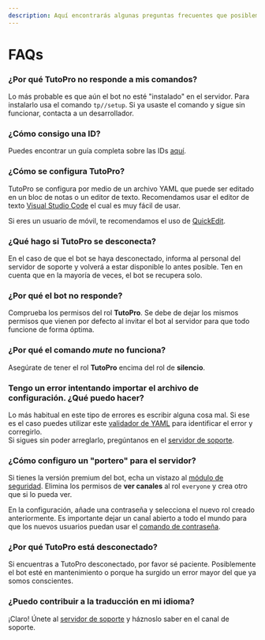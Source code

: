 ```yaml
---
description: Aquí encontrarás algunas preguntas frecuentes que posiblemente te ayuden.
---
```


# FAQs

### ¿Por qué TutoPro no responde a mis comandos?

Lo más probable es que aún el bot no esté "instalado" en el servidor. Para instalarlo usa el comando `tp//setup`. Si ya usaste el comando y sigue sin funcionar, contacta a un desarrollador.

### ¿Cómo consigo una ID?

Puedes encontrar un guía completa sobre las IDs [aquí](https://support.discord.com/hc/es/articles/206346498--D%C3%B3nde-puedo-encontrar-mi-ID-de-usuario-servidor-mensaje-).

### ¿Cómo se configura TutoPro?

TutoPro se configura por medio de un archivo YAML que puede ser editado en un bloc de notas o un editor de texto. Recomendamos usar el editor de texto [Visual Studio Code](https://code.visualstudio.com/Download) el cual es muy fácil de usar.

Si eres un usuario de móvil, te recomendamos el uso de [QuickEdit](https://play.google.com/store/apps/details?id=com.rhmsoft.edit).

### ¿Qué hago si TutoPro se desconecta?

En el caso de que el bot se haya desconectado, informa al personal del servidor de soporte y volverá a estar disponible lo antes posible. Ten en cuenta que en la mayoría de veces, el bot se recupera solo.

### ¿Por qué el bot no responde?

Comprueba los permisos del rol **TutoPro**. Se debe de dejar los mismos permisos que vienen por defecto al invitar el bot al servidor para que todo funcione de forma óptima.

### ¿Por qué el comando _mute_ no funciona?

Asegúrate de tener el rol **TutoPro** encima del rol de **silencio**.

### Tengo un error intentando importar el archivo de configuración. ¿Qué puedo hacer?

Lo más habitual en este tipo de errores es escribir alguna cosa mal. Si ese es el caso puedes utilizar este [validador de YAML](https://yamlvalidator.com/) para identificar el error y corregirlo. \
Si sigues sin poder arreglarlo, pregúntanos en el [servidor de soporte](https://discord.gg/aUNhdFD).

### ¿Cómo configuro un "portero" para el servidor?

Si tienes la versión premium del bot, echa un vistazo al [módulo de seguridad](configuracion/modulos/seguridad.md). Elimina los permisos de **ver canales** al rol `everyone` y crea otro que si lo pueda ver.

En la configuración, añade una contraseña y selecciona el nuevo rol creado anteriormente. Es importante dejar un canal abierto a todo el mundo para que los nuevos usuarios puedan usar el [comando de contraseña](comandos/diversidad.md).

### ¿Por qué TutoPro está desconectado?

Si encuentras a TutoPro desconectado, por favor sé paciente. Posiblemente el bot esté en mantenimiento o porque ha surgido un error mayor del que ya somos conscientes.

### ¿Puedo contribuir a la traducción en mi idioma?

¡Claro! Únete al [servidor de soporte](https://support.phodit.xyz/) y háznoslo saber en el canal de soporte.
